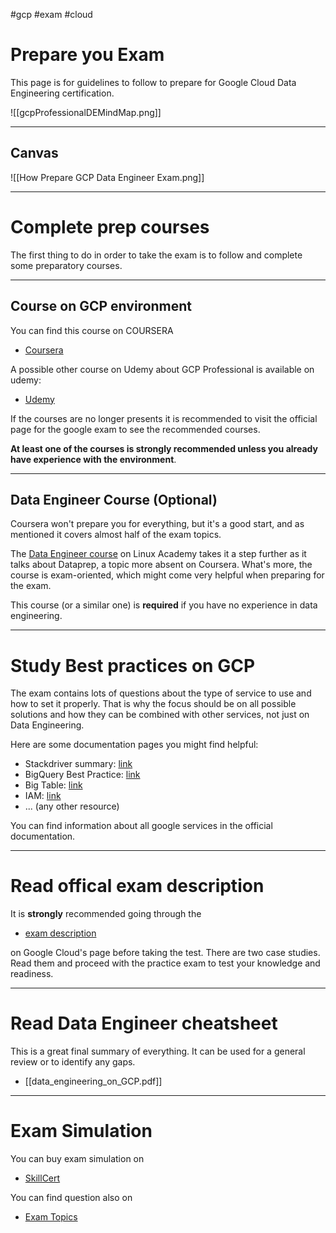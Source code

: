 #gcp #exam #cloud 

# Prepare you Exam
This page is for guidelines to follow to prepare for Google Cloud Data Engineering certification.

![[gcpProfessionalDEMindMap.png]]

---

## Canvas
![[How Prepare GCP Data Engineer Exam.png]]

---

# Complete prep courses

The first thing to do in order to take the exam is to follow and complete some preparatory courses.

---

## Course on GCP environment

You can find this course on COURSERA
- [Coursera](https://www.coursera.org/professional-certificates/gcp-data-engineering)

A possible other course on Udemy about GCP Professional is available on udemy: 
- [Udemy](https://www.udemy.com/course/google-cloud-gcp-professional-data-engineer-certification/)

If the courses are no longer presents it is recommended to visit the official page for the google exam to see the recommended courses.

**At least one of the courses is strongly recommended unless you already have experience with the environment**.

---

## Data Engineer Course (Optional)

Coursera won't prepare you for everything, but it's a good start, and as mentioned it covers almost half of the exam topics.

The [Data Engineer course](https://linuxacademy.com/google-cloud-platform/training/course/name/google-cloud-data-engineer) on Linux Academy takes it a step further as it talks about Dataprep, a topic more absent on Coursera. What's more, the course is exam-oriented, which might come very helpful when preparing for the exam.

This course (or a similar one) is **required** if you have no experience in data engineering.

--- 

# Study Best practices on GCP

The exam contains lots of questions about the type of service to use and how to set it properly. That is why the focus should be on all possible solutions and how they can be combined with other services, not just on Data Engineering.

Here are some documentation pages you might find helpful:

- Stackdriver summary: [link](https://thenewstack.io/closer-look-google-stackdriver/)
- BigQuery Best Practice: [link](https://cloud.google.com/bigquery/docs/best-practices-costs)
- Big Table: [link](https://cloud.google.com/bigtable/docs/performance)
- IAM: [link](https://cloud.google.com/iam/docs/concepts)
- ... (any other resource)

You can find information about all google services in the official documentation.

--- 

# Read offical exam description

It is **strongly** recommended going through the 
- [exam description](https://cloud.google.com/certification/data-engineer) 

on Google Cloud's page before taking the test. There are two case studies. Read them and proceed with the practice exam to test your knowledge and readiness.

--- 

# Read Data Engineer cheatsheet

This is a great final summary of everything. It can be used for a general review or to identify any gaps.

- [[data_engineering_on_GCP.pdf]]

--- 

# Exam Simulation

You can buy exam simulation on 
- [SkillCert](https://skillcertpro.com/product/google-cloud-certified-professional-data-engineer-practice-exam-test/)

You can find question also on 
- [Exam Topics](https://www.examtopics.com/)